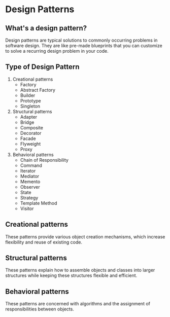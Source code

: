 # Design Patterns
## What's a design pattern?
Design patterns are typical solutions to commonly occurring problems in software design. They are like pre-made blueprints that you can customize to solve a recurring design problem in your code.

## Type of Design Pattern
1. Creational patterns
   - Factory
   - Abstract Factory
   - Builder
   - Prototype
   - Singleton
2. Structural patterns
   - Adapter
   - Bridge
   - Composite
   - Decorator
   - Facade
   - Flyweight
   - Proxy
3. Behavioral patterns
   - Chain of Responsibility
   - Command
   - Iterator
   - Mediator
   - Memento
   - Observer
   - State
   - Strategy
   - Template Method
   - Visitor

## Creational patterns
These patterns provide various object creation mechanisms, which increase flexibility and reuse of existing code.
## Structural patterns
These patterns explain how to assemble objects and classes into larger structures while keeping these structures flexible and efficient.
## Behavioral patterns
These patterns are concerned with algorithms and the assignment of responsibilities between objects.
